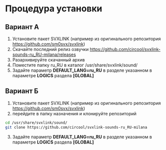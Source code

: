 # Процедура установки

## Вариант А
1. Установите пакет SVXLINK (например из оригинального репозитория https://github.com/sm0svx/svxlink)
2. Скачайте последний релиз озвучки https://github.com/circool/svxlink-sounds-ru_RU-milana/releases
3. Разархивируйте скачанный архив
4. Поместите папку ru_RU в каталог /usr/share/svxlink/sound/
5. Задайте параметр **DEFAULT_LANG=ru_RU** в разделе указанном в параметре **LOGICS** раздела **[GLOBAL]**

## Вариант Б
1. Установите пакет SVXLINK (например из оригинального репозитория https://github.com/sm0svx/svxlink)
2. перейдите в папку назначения и клонируйте репозиторий
```bash
cd /usr/share/svxlink/sound/
git clone https://github.com/circool/svxlink-sounds-ru_RU-milana
```
3. Задайте параметр **DEFAULT_LANG=ru_RU** в разделе указанном в параметре **LOGICS** раздела **[GLOBAL]**